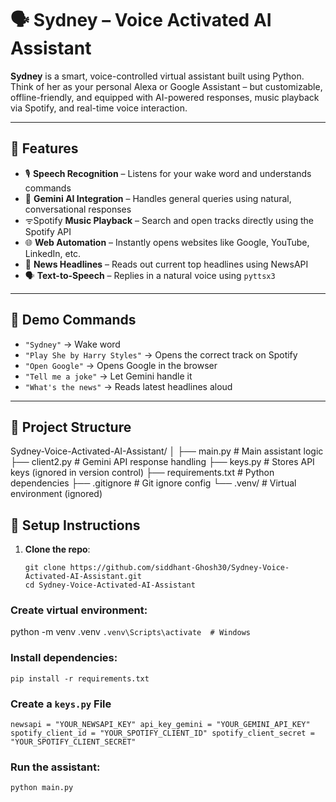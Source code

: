 # 🗣️ Sydney – Voice Activated AI Assistant

**Sydney** is a smart, voice-controlled virtual assistant built using Python. Think of her as your personal Alexa or Google Assistant – but customizable, offline-friendly, and equipped with AI-powered responses, music playback via Spotify, and real-time voice interaction.

---

## 🔧 Features

- 🎙️ **Speech Recognition** – Listens for your wake word and understands commands
- 🧠 **Gemini AI Integration** – Handles general queries using natural, conversational responses
- ᯤSpotify **Music Playback** – Search and open tracks directly using the Spotify API
- 🌐 **Web Automation** – Instantly opens websites like Google, YouTube, LinkedIn, etc.
- 📰 **News Headlines** – Reads out current top headlines using NewsAPI
- 🗣️ **Text-to-Speech** – Replies in a natural voice using `pyttsx3`

---

## 🧪 Demo Commands

- `"Sydney"` → Wake word  
- `"Play She by Harry Styles"` → Opens the correct track on Spotify  
- `"Open Google"` → Opens Google in the browser  
- `"Tell me a joke"` → Let Gemini handle it  
- `"What's the news"` → Reads latest headlines aloud  

---

## 📁 Project Structure

Sydney-Voice-Activated-AI-Assistant/
│
├── main.py # Main assistant logic
├── client2.py # Gemini API response handling
├── keys.py # Stores API keys (ignored in version control)
├── requirements.txt # Python dependencies
├── .gitignore # Git ignore config
└── .venv/ # Virtual environment (ignored)



## 🔐 Setup Instructions

1. **Clone the repo**:
   ```
   git clone https://github.com/siddhant-Ghosh30/Sydney-Voice-Activated-AI-Assistant.git
   cd Sydney-Voice-Activated-AI-Assistant
### Create virtual environment:

python -m venv .venv
`.venv\Scripts\activate  # Windows `
 
### Install dependencies:

`pip install -r requirements.txt`

### Create a `keys.py` File
`newsapi = "YOUR_NEWSAPI_KEY"
api_key_gemini = "YOUR_GEMINI_API_KEY"
spotify_client_id = "YOUR_SPOTIFY_CLIENT_ID"
spotify_client_secret = "YOUR_SPOTIFY_CLIENT_SECRET"`

### Run the assistant:

`python main.py`

